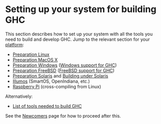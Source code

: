 # Setting up your system for building GHC



This section describes how to set up your system with all the tools you need to build and develop GHC. Jump to the relevant section for your [platform](platforms):


- [Preparation Linux](building/preparation/linux)
- [Preparation MacOS X](building/preparation/mac-osx)
- [Preparation Windows](building/preparation/windows) ([Windows support for GHC](windows-ghc))
- [Preparation FreeBSD](building/preparation/free-bsd) ([FreeBSD support for GHC](free-bsd-ghc))
- [Preparation Solaris](building/preparation/solaris) and [Building under Solaris](building/solaris)
- [Illumos](building/preparation/illumos) (SmartOS, OpenIndiana, etc.)
- [Raspberry Pi](building/preparation/raspberry-pi) (cross-compiling from Linux)


 
Alternatively:


- [List of tools needed to build GHC](building/preparation/tools)


See the [Newcomers](newcomers) page for how to proceed after this.


